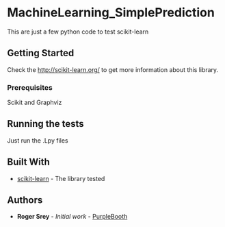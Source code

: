 # MachineLearning_SimplePrediction

This are just a few python code to test scikit-learn

## Getting Started

Check the http://scikit-learn.org/ to get more information about this library.

### Prerequisites

Scikit and Graphviz

## Running the tests

Just run the .Lpy files

## Built With

* [scikit-learn](http://scikit-learn.org/) - The library tested

## Authors

* **Roger Srey** - *Initial work* - [PurpleBooth](https://github.com/PurpleBooth)